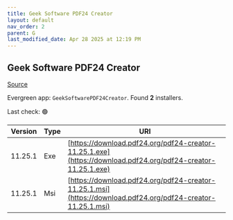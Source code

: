 ```yaml
---
title: Geek Software PDF24 Creator
layout: default
nav_order: 2
parent: G
last_modified_date: Apr 28 2025 at 12:19 PM
---
```


## Geek Software PDF24 Creator

[Source](https://tools.pdf24.org/en/creator/)

Evergreen app: `GeekSoftwarePDF24Creator`. Found **2** installers.

Last check: 🟢

| Version | Type | URI                                                                                                          |
| ------- | ---- | ------------------------------------------------------------------------------------------------------------ |
| 11.25.1 | Exe  | [https://download.pdf24.org/pdf24-creator-11.25.1.exe](https://download.pdf24.org/pdf24-creator-11.25.1.exe) |
| 11.25.1 | Msi  | [https://download.pdf24.org/pdf24-creator-11.25.1.msi](https://download.pdf24.org/pdf24-creator-11.25.1.msi) |
